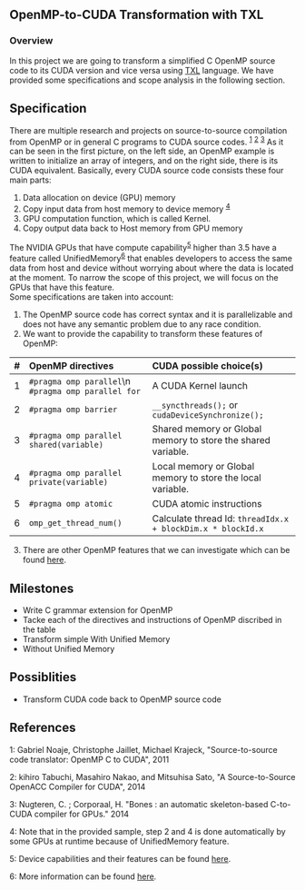 ## OpenMP-to-CUDA Transformation with TXL
### Overview

In this project we are going to transform a simplified C OpenMP source code to its CUDA version and vice versa using [TXL]( https://www.txl.ca/) language. We have provided some specifications and scope analysis in the following section.

## Specification

There are multiple research and projects on source-to-source compilation from OpenMP or in general C programs to CUDA source codes. <sup>[1](#myfootnote1)</sup> <sup>[2](#myfootnote2)</sup> <sup>[3](#myfootnote3)</sup> As it can be seen in the first picture, on the left side, an OpenMP example is written to initialize an array of integers, and on the right side, there is its CUDA equivalent. Basically, every CUDA source code consists these four main parts:
1. Data allocation on device (GPU) memory
2. Copy input data from host memory to device memory <sup>[4](#myfootnote4)</sup>
3. GPU computation function, which is called Kernel.
4. Copy output data back to Host memory from GPU memory

The NVIDIA GPUs that have compute capability<sup>[5](#myfootnote5)</sup> higher than 3.5 have a feature called UnifiedMemory<sup>[6](#myfootnote6)</sup> that enables developers to access the same data from host and device without worrying about where the data is located at the moment. To narrow the scope of this project, we will focus on the GPUs that have this feature.  
Some specifications are taken into account:
1. The OpenMP source code has correct syntax and it is parallelizable and does not have any semantic problem due to any race condition.
2. We want to provide the capability to transform these features of OpenMP:

|#|OpenMP directives|CUDA possible choice(s)|
|:-|:---|:---|
|1|`#pragma omp parallel`\n `#pragma omp parallel for`|A CUDA Kernel launch|
|2|`#pragma omp barrier`|`__syncthreads();` or `cudaDeviceSynchronize();`|
|3|`#pragma omp parallel shared(variable)`|Shared memory or Global memory to store the shared variable.|
|4|`#pragma omp parallel private(variable)`|Local memory or Global memory to store the local variable.|
|5|`#pragma omp atomic`|CUDA atomic instructions|
|6|`omp_get_thread_num()`|Calculate thread Id: `threadIdx.x + blockDim.x * blockId.x`|

3. There are other OpenMP features that we can investigate which can be found [here](https://www.openmp.org/wp-content/uploads/OpenMP4.0.0.Examples.pdf).

## Milestones
- Write C grammar extension for OpenMP
- Tacke each of the directives and instructions of OpenMP discribed in the table
- Transform simple With Unified Memory
- Without Unified Memory

## Possiblities
- Transform CUDA code back to OpenMP source code


## References

<a name="myfootnote1">1</a>: Gabriel Noaje, Christophe Jaillet, Michael Krajeck, "Source-to-source code translator: OpenMP C to CUDA", 2011

<a name="myfootnote2">2</a>: kihiro Tabuchi, Masahiro Nakao, and Mitsuhisa Sato, "A Source-to-Source OpenACC Compiler for CUDA", 2014

<a name="myfootnote3">3</a>: Nugteren, C. ; Corporaal, H. "Bones : an automatic skeleton-based C-to-CUDA compiler for GPUs." 2014

<a name="myfootnote4">4</a>: Note that in the provided sample, step 2 and 4 is done automatically by some GPUs at runtime because of UnifiedMemory feature. 

<a name="myfootnote5">5</a>: Device capabilities and their features can be found [here](https://en.wikipedia.org/wiki/CUDA).

<a name="myfootnote6">6</a>: More information can be found [here](https://devblogs.nvidia.com/unified-memory-in-cuda-6/).
